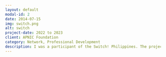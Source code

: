 ```yaml
---
layout: default
modal-id: 2
date: 2014-07-15
img: switch.png
alt: switch
project-date: 2022 to 2023
client: APNIC Foundation
category: Network, Professional Development
description: I was a participant of the Switch! Philippines. The project, founded by the APNIC Foundation, aims to provide concrete and actionable support for women and gender diverse people working in the Internet technical sector who want to improve their professional credentials.
---
```

